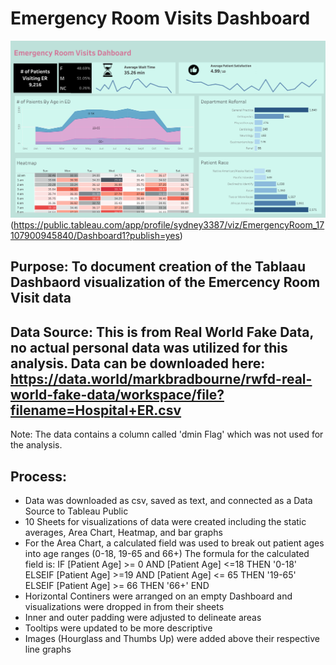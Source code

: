 # Emergency Room Visits Dashboard

![Tableau Snapshot](https://github.com/sydflowers/Emergency-Room/blob/63c709047ed8c61a50404f10ca080c23da4b4d2d/DashboardViz.png)
(https://public.tableau.com/app/profile/sydney3387/viz/EmergencyRoom_17107900945840/Dashboard1?publish=yes)

## Purpose: To document creation of the Tablaau Dashbaord visualization of the Emercency Room Visit data

## Data Source: This is from Real World Fake Data, no actual personal data was utilized for this analysis. Data can be downloaded here: https://data.world/markbradbourne/rwfd-real-world-fake-data/workspace/file?filename=Hospital+ER.csv
Note: The data contains a column called 'dmin Flag' which was not used for the analysis. 

## Process:
- Data was downloaded as csv, saved as text, and connected as a Data Source to Tableau Public
- 10 Sheets for visualizations of data were created including the static averages, Area Chart, Heatmap, and bar graphs
- For the Area Chart, a calculated field was used to break out patient ages into age ranges (0-18, 19-65 and 66+)
  The formula for the calculated field is:
  IF [Patient Age] >= 0 AND [Patient Age] <=18 THEN '0-18'
  ELSEIF [Patient Age] >=19 AND [Patient Age] <= 65 THEN '19-65'
  ELSEIF [Patient Age] >= 66 THEN '66+'
  END
- Horizontal Continers were arranged on an empty Dashboard and visualizations were dropped in from their sheets
- Inner and outer padding were adjusted to delineate areas
- Tooltips were updated to be more descriptive
- Images (Hourglass and Thumbs Up) were added above their respective line graphs
